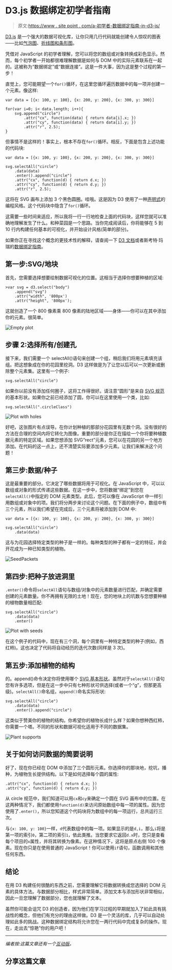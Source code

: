 # D3.js 数据绑定初学者指南

> 原文:[https://www . site point . com/a-初学者-数据绑定指南-in-d3-js/](https://www.sitepoint.com/a-beginners-guide-to-data-binding-in-d3-js/)

[D3.js](https://d3js.org/) 是一个强大的数据可视化库，让你只用几行代码就能创建令人惊叹的图表——比如[气泡图](https://www.sitepoint.com/simple-bubble-charts-using-d3-js/)、[折线图和条形图](https://www.sitepoint.com/creating-simple-line-bar-charts-using-d3-js/)。

凭借对 JavaScript 的初学者理解，您可以将您的数组或对象转换成彩色显示。然而，每个初学者一开始都很难理解数据是如何与 DOM 中的实际元素联系在一起的。这被称为“数据绑定”或“数据连接”。这是一件大事，因为这是整个过程的第一步！

直觉上，您可能期望一个`for()`循环，在这里您循环遍历数据中的每一项并创建一个元素。像这样:

```
var data = [{x: 100, y: 100}, {x: 200, y: 200}, {x: 300, y: 300}]

for(var i=0; i< data.length; i++){
    svg.append("circle")
        .attr("cx", function(data) { return data[i].x; })
        .attr("cy", function(data) { return data[i].y; })
        .attr("r", 2.5);
}
```

但事情不是这样的！事实上，根本不存在`for()`循环。相反，下面是包含上述功能的代码块:

```
var data = [{x: 100, y: 100}, {x: 200, y: 200}, {x: 300, y: 300}]

svg.selectAll("circle")
    .data(data)
    .enter().append("circle")
    .attr("cx", function(d) { return d.x; })
    .attr("cy", function(d) { return d.y; }) 
    .attr("r", 2.5);
```

这将在 SVG 画布上添加 3 个黑色圆圈。哇哦。这是因为 D3 使用了一种[声明式](https://en.wikipedia.org/wiki/Declarative_programming)的编程风格。这个代码块中隐含了`for()`循环。

这需要一些时间来适应，所以我将一行一行地检查上面的代码块，这样您就可以准确地理解发生了什么。和种菜园是一个思路。当你完成阅读后，你将能够在 5 到 10 行内构建任何基本的可视化，并开始设计风格(简单的部分)。

如果你正在寻找这个概念的更技术性的解释，请查阅一下 [D3 文档](https://bost.ocks.org/mike/join/)或者斯考特·玛瑞的[数据绑定指南](http://alignedleft.com/tutorials/d3/binding-data)。

## 第一步:SVG/地块

首先，您需要选择想要绘制数据可视化的位置。这相当于选择你想要种植的区域:

```
>var svg = d3.select("body")
    .append("svg")
    .attr("width", '800px')
    .attr("height", '800px');
```

这就创造了一个 800 像素乘 800 像素的陆地区域——身体——你可以在其中添加你的元素。很简单。

![Empty plot](../Images/1229cb216baaba9bc31d0f41dece32e2.png)

## 步骤 2:选择所有/创建孔

接下来，我们需要一个 selectAll()语句来创建一个组，稍后我们将用元素填充该组。把这想象成在你的花园里挖洞。D3 这样做是为了让您以后可以一次更新或删除整个元素集。这里有一个例子:

```
svg.selectAll("circle")
```

如果你以前没有添加任何圈子，这将工作得很好。请注意“圆形”是来自 [SVG 规范](https://developer.mozilla.org/en-US/docs/Web/SVG/Element/circle)的基本形状。如果你之前已经添加了圆，你可以在这里使用一个类，比如:

```
svg.selectAll(".circleClass")
```

![Plot with holes](../Images/8b9add0b033875dc72080a397a3863af.png)

好吧，这张图片有点误导。在你计划种植的那部分花园里有无数个洞。没有很好的方法在合理的空间内将它转化为图像。重要的部分是你正在描绘一个你将要种植数据元素的特定区域。如果您想添加 SVG“rect”元素，您可以在花园的另一个地方添加。在代码的这一点上，还不清楚实际要添加多少元素。让我们来解决这个问题！

## 第三步:数据/种子

这是最重要的部分。它决定了哪些数据将用于可视化。在 JavaScript 中，可以以数组或对象的形式传递这些数据。在这一步中，您将数据“绑定”到您在`selectAll()`中指定的 DOM 元素类型。此后，您可以像在 JavaScript 中一样引用数组或对象中的项。我们将分两步来讨论这个问题。在下面的例子中，数组中有三个元素，所以我们希望在完成后，三个元素将被添加到 DOM 中:

```
var data = [{x: 100, y: 100}, {x: 200, y: 200}, {x: 300, y: 300}]

svg.selectAll("circle")
    .data(data)
```

这与为花园选择特定类型的种子是一样的。每种类型的种子都有一定的特征，并会开花成为一种已知类型的植物。

![SeedPackets](../Images/9bf6dbf17c3ab6d7dddbb110ac8ac03e.png)

## 第四步:把种子放进洞里

`.enter()`命令将`selectAll`语句与数组/对象中的元素数量进行匹配，并确定需要创建的元素数量。你不再拥有无限的土地！现在，您的地块上的坑数与您想要种植的植物数量相匹配:

```
svg.selectAll("circle")
    .data(data)
    .enter()
```

![Plot with seeds](../Images/32e803d92de1b2ee9383775d9369493d.png)

在这个例子的代码中，现在有三个洞，每个洞里有一种特定类型的种子(例如，西红柿)。这也决定了代码将自动经历的迭代次数(同样是 3 次)。

## 第五步:添加植物的结构

的。append()命令决定你将使用哪个 [SVG 基本形状](https://developer.mozilla.org/en-US/docs/Web/SVG/Tutorial/Basic_Shapes)。虽然对于`selectAll()`语句您有许多选项，但是在这一步中只有七种形状可供选择(或者一个“g”，但那更高级)。`selectAll()`命名组，`append()`命名实际形状:

```
svg.selectAll("circle")
    .data(data)
    .enter().append("circle")
```

这类似于赞美你的植物的结构。你希望你的植物长成什么样？如果你想种西红柿，你需要一个塔。不同的形状和数据可视化适用于不同的数据集。

![Plant supports](../Images/0c3c1f4a57f2093e207bd5a5aa1cc0b8.png)

## 关于如何访问数据的简要说明

好了，现在你已经在 DOM 中添加了三个圆形元素。你选择你的那块地，挖坑，播种，为植物生长提供结构。以下是如何选择每个圆的属性:

```
.attr("cx", function(d) { return d.x; })
.attr("cy", function(d) { return d.y; })
```

从 circle 规范中，我们知道可以用`cx`和`cy`来确定一个圆在 SVG 画布中的位置。在这两种情况下，我们都使用`function(d)`来访问原始数组中每一项的属性。因为您使用了`.enter()`，所以您知道这个代码块将为数组中的每一项运行，总共运行三次。

与`{x: 100, y: 100}`一样，`d`代表数组中的每一项。如果显示的是`d,i`，那么`i`将是第一项的索引`0`，第二项的索引`1`，依此类推。当您要求它返回`d.x`时，您只是查看每个项目的`x`属性，并将其转换为像素。在这种情况下，这将是原点右侧 100 个像素。现在你只是在使用普通的 JavaScript！你可以使用`if`语句，函数调用和其他任何东西。

## 结论

在用 D3 构建任何很酷的东西之前，您需要理解它将数据转换成您选择的 DOM 元素的具体方法。与数据部分相比，样式非常简单。添加文本与添加形状非常相似，因此一旦您理解了数据部分，您也就理解了文本。

虽然你可能会诅咒 D3 的创造者，因为他们在学习过程的早期就加入了如此具有挑战性的概念，但他们有充分的理由这样做。D3 是一个灵活的库，几乎可以自动处理如此多的挑战。这种数据绑定结构将允许您在一两行代码中完成复杂的操作。现在，走出去“惊艳”你的用户吧！

* * *

*编者按:这篇文章还有一个[互动版](https://www.rtfmanual.io/d3garden/)。*

## 分享这篇文章